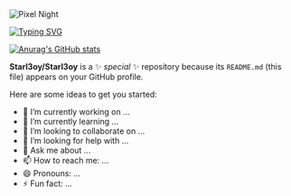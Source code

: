 <div>
  
  <img src="(https://github.com/StarI3oy/StarI3oy/blob/main/res/pixel-night.gif)" alt="Pixel Night">


[![Typing SVG](https://readme-typing-svg.herokuapp.com?font=Press+Start+2P&pause=1000&color=38C2FF&background=00000088&center=true&width=500&lines=Web-%D1%80%D0%B0%D0%B7%D1%80%D0%B0%D0%B1%D0%BE%D1%82%D0%BA%D0%B0;Go-%D1%80%D0%B0%D0%B7%D1%80%D0%B0%D0%B1%D0%BE%D1%82%D0%BA%D0%B0;%D0%90%D0%BD%D0%B0%D0%BB%D0%B8%D0%B7+%D0%B4%D0%B0%D0%BD%D0%BD%D1%8B%D1%85+%D0%B8+%D0%BC%D0%B0%D1%88%D0%B8%D0%BD%D0%BD%D0%BE%D0%B5+%D0%BE%D0%B1%D1%83%D1%87%D0%B5%D0%BD%D0%B8%D0%B5)](https://git.io/typing-svg)

[![Anurag's GitHub stats](https://github-readme-stats.vercel.app/api?username=StarI3oy)](https://github.com/anuraghazra/github-readme-stats)

**StarI3oy/StarI3oy** is a ✨ _special_ ✨ repository because its `README.md` (this file) appears on your GitHub profile.

Here are some ideas to get you started:

- 🔭 I’m currently working on ...
- 🌱 I’m currently learning ...
- 👯 I’m looking to collaborate on ...
- 🤔 I’m looking for help with ...
- 💬 Ask me about ...
- 📫 How to reach me: ...
- 😄 Pronouns: ...
- ⚡ Fun fact: ...

</div>
